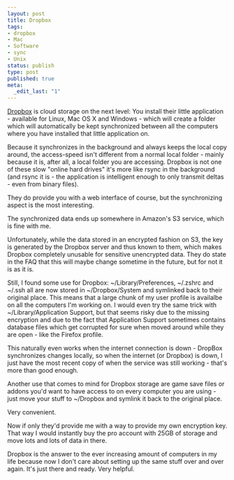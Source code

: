 ```yaml
---
layout: post
title: Dropbox
tags:
- dropbox
- Mac
- Software
- sync
- Unix
status: publish
type: post
published: true
meta:
  _edit_last: "1"
---
```

<a href="http://www.getdropbox.com">Dropbox</a> is cloud storage on the next level: You install their little application - available for Linux, Mac OS X and Windows - which will create a folder which will automatically be kept synchronized between all the computers where you have installed that little application on.

Because it synchronizes in the background and always keeps the local copy around, the access-speed isn't different from a normal local folder - mainly because it is, after all, a local folder you are accessing. Dropbox is not one of these slow "online hard drives" it's more like rsync in the background (and rsync it is - the application is intelligent enough to only transmit deltas - even from binary files).

They do provide you with a web interface of course, but the synchronizing aspect is the most interesting.

The synchronized data ends up somewhere in Amazon's S3 service, which is fine with me.

Unfortunately, while the data stored in an encrypted fashion on S3, the key is generated by the Dropbox server and thus known to them, which makes Dropbox completely unusable for sensitive unencrypted data. They do state in the FAQ that this will maybe change sometime in the future, but for not it is as it is.

Still, I found some use for Dropbox: ~/Library/Preferences, ~/.zshrc and ~/.ssh all are now stored in ~/Dropbox/System and symlinked back to their original place. This means that a large chunk of my user profile is availalbe on all the computers I'm working on. I would even try the same trick with ~/Library/Application Support, but that seems risky due to the missing encryption and due to the fact that Application Support sometimes contains database files which get corrupted for sure when moved around while they are open - like the Firefox profile.

This naturally even works when the internet connection is down - DropBox synchronizes changes locally, so when the internet (or Dropbox) is down, I just have the most recent copy of when the service was still working - that's more than good enough.

Another use that comes to mind for Dropbox storage are game save files or addons you'd want to have access to on every computer you are using - just move your stuff to ~/Dropbox and symlink it back to the original place.

Very convenient.

Now if only they'd provide me with a way to provide my own encryption key. That way I would instantly buy the pro account with 25GB of storage and move lots and lots of data in there.

Dropbox is the answer to the ever increasing amount of computers in my life because now I don't care about setting up the same stuff over and over again. It's just there and ready. Very helpful.

